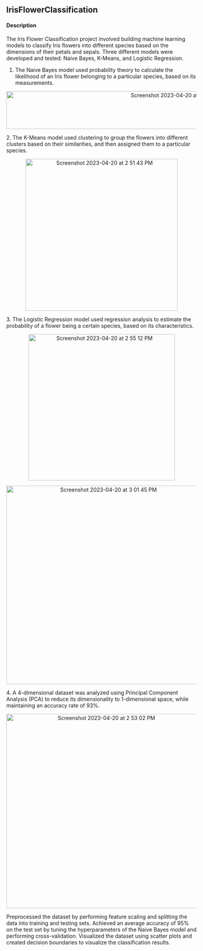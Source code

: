 ## IrisFlowerClassification
#### Description 
The Iris Flower Classification project involved building machine learning models to classify Iris flowers into different species based on the dimensions of their petals and sepals. Three different models were developed and tested: Naive Bayes, K-Means, and Logistic Regression.
1. The Naive Bayes model used probability theory to calculate the likelihood of an Iris flower belonging to a particular species, based on its measurements. 
<p align="center"><img width="900" height="100" alt="Screenshot 2023-04-20 at 2 58 37 PM" src="https://user-images.githubusercontent.com/98439391/233496469-4cfd4a29-11a9-4ce0-83c4-aad683de7b5b.png">
</p>
2. The K-Means model used clustering to group the flowers into different clusters based on their similarities, and then assigned them to a particular species. 
<p align="center"><img width="402" alt="Screenshot 2023-04-20 at 2 51 43 PM" src="https://user-images.githubusercontent.com/98439391/233495470-22b72cf4-a446-489e-952d-3e4214a5a0f5.png">
</p>
3. The Logistic Regression model used regression analysis to estimate the probability of a flower being a certain species, based on its characteristics.
<p align="center"><img width="387" alt="Screenshot 2023-04-20 at 2 55 12 PM" src="https://user-images.githubusercontent.com/98439391/233496037-a2ff73dc-acbf-4cf2-9f9e-a2238eac9bde.png">
</p>
<p align="center"><img width="525" alt="Screenshot 2023-04-20 at 3 01 45 PM" src="https://user-images.githubusercontent.com/98439391/233496903-918dbf21-121e-4bd9-acb9-949efb5f330b.png">
</p>
4. A 4-dimensional dataset was analyzed using Principal Component Analysis (PCA) to reduce its dimensionality to 1-dimensional space, while maintaining an accuracy rate of 93%.
<p align="center"><img width="514" alt="Screenshot 2023-04-20 at 2 53 02 PM" src="https://user-images.githubusercontent.com/98439391/233495714-3d2e419a-b5f2-4ef2-bfd9-7fe04c6899f8.png">
</p>
Preprocessed the dataset by performing feature scaling and splitting the data into training and testing sets.
Achieved an average accuracy of 95% on the test set by tuning the hyperparameters of the Naive Bayes model and performing cross-validation. Visualized the dataset using scatter plots and created decision boundaries to visualize the classification results.
